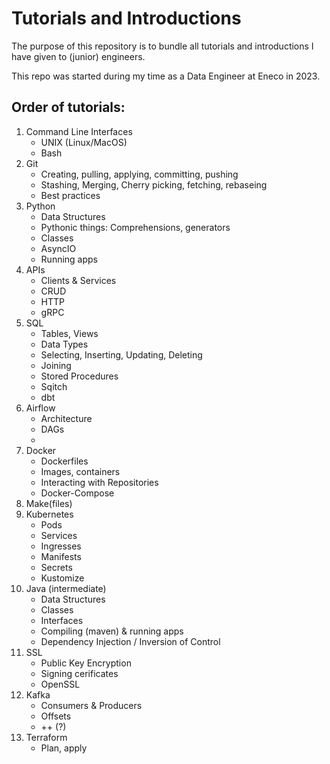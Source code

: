 # Tutorials and Introductions

The purpose of this repository is to bundle all tutorials and introductions I have given to (junior) engineers.

This repo was started during my time as a Data Engineer at Eneco in 2023.

## Order of tutorials:

1. Command Line Interfaces
    - UNIX (Linux/MacOS)
    - Bash
2. Git
    - Creating, pulling, applying, committing, pushing
    - Stashing, Merging, Cherry picking, fetching, rebaseing
    - Best practices
3. Python
    - Data Structures
    - Pythonic things: Comprehensions, generators
    - Classes
    - AsyncIO
    - Running apps
4. APIs
    - Clients & Services
    - CRUD
    - HTTP
    - gRPC
5. SQL
    - Tables, Views
    - Data Types
    - Selecting, Inserting, Updating, Deleting
    - Joining
    - Stored Procedures
    - Sqitch
    - dbt
6. Airflow
    - Architecture
    - DAGs
    -
7. Docker
    - Dockerfiles
    - Images, containers
    - Interacting with Repositories
    - Docker-Compose
8. Make(files)
9.  Kubernetes
    - Pods
    - Services
    - Ingresses
    - Manifests
    - Secrets
    - Kustomize
10. Java (intermediate)
    - Data Structures
    - Classes
    - Interfaces
    - Compiling (maven) & running apps
    - Dependency Injection / Inversion of Control
11. SSL
    - Public Key Encryption
    - Signing cerificates
    - OpenSSL
12. Kafka
    - Consumers & Producers
    - Offsets
    - ++ (?)
13. Terraform
    - Plan, apply

